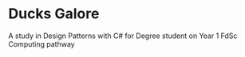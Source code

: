 # Ducks Galore
A study in Design Patterns with C# for Degree student on Year 1 FdSc Computing pathway
